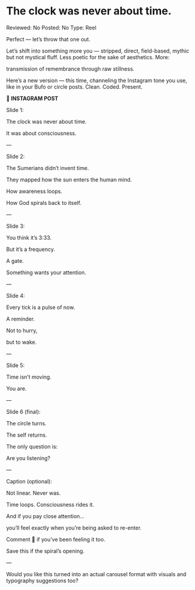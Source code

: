 # The clock was never about time.

Reviewed: No
Posted: No
Type: Reel

Perfect — let’s throw that one out.

Let’s shift into something more you — stripped, direct, field-based, mythic but not mystical fluff. Less poetic for the sake of aesthetics. More:

transmission of remembrance through raw stillness.

Here’s a new version — this time, channeling the Instagram tone you use, like in your Bufo or circle posts. Clean. Coded. Present.

**🔁 INSTAGRAM POST**

Slide 1:

The clock was never about time.

It was about consciousness.

—

Slide 2:

The Sumerians didn’t invent time.

They mapped how the sun enters the human mind.

How awareness loops.

How God spirals back to itself.

—

Slide 3:

You think it’s 3:33.

But it’s a frequency.

A gate.

Something wants your attention.

—

Slide 4:

Every tick is a pulse of now.

A reminder.

Not to hurry,

but to wake.

—

Slide 5:

Time isn’t moving.

You are.

—

Slide 6 (final):

The circle turns.

The self returns.

The only question is:

Are you listening?

—

Caption (optional):

Not linear. Never was.

Time loops. Consciousness rides it.

And if you pay close attention…

you’ll feel exactly when you’re being asked to re-enter.

Comment 🔁 if you’ve been feeling it too.

Save this if the spiral’s opening.

—

Would you like this turned into an actual carousel format with visuals and typography suggestions too?